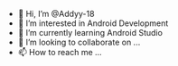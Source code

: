 - 👋 Hi, I’m @Addyy-18
- 👀 I’m interested in Android Development 
- 🌱 I’m currently learning Android Studio
- 💞️ I’m looking to collaborate on ...
- 📫 How to reach me ...

<!---
Addyy-18/Addyy-18 is a ✨ special ✨ repository because its `README.md` (this file) appears on your GitHub profile.
You can click the Preview link to take a look at your changes.
--->
